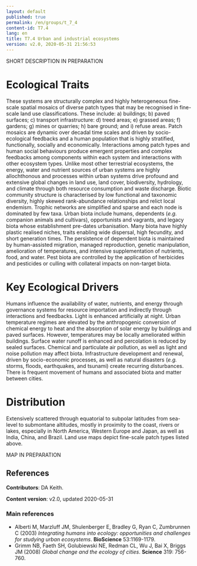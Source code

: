 ```yaml
---
layout: default
published: true
permalink: /en/groups/t_7_4
content-id: T7.4
lang: en
title: T7.4 Urban and industrial ecosystems
version: v2.0, 2020-05-31 21:56:53
---
```


SHORT DESCRIPTION IN PREPARATION

# Ecological Traits
 
These systems are structurally complex and highly heterogeneous fine-scale spatial mosaics of diverse patch types that may be recognised in fine-scale land use classifications. These include: a) buildings; b) paved surfaces; c) transport infrastructure: d) treed areas; e) grassed areas; f) gardens; g) mines or quarries; h) bare ground; and i) refuse areas. Patch mosaics are dynamic over decadal time scales and driven by socio-ecological feedbacks and a human population that is highly stratified, functionally, socially and economically. Interactions among patch types and human social behaviours produce emergent properties and complex feedbacks among components within each system and interactions with other ecosystem types. Unlike most other terrestrial ecosystems, the energy, water and nutrient sources of urban systems are highly allochthonous and processes within urban systems drive profound and extensive global changes in land use, land cover, biodiversity, hydrology, and climate through both resource consumption and waste discharge. Biotic community structure is characterised by low functional and taxonomic diversity, highly skewed rank-abundance relationships and relict local endemism. Trophic networks are simplified and sparse and each node is dominated by few taxa. Urban biota include humans, dependents (<i>e.g.</i> companion animals and cultivars), opportunists and vagrants, and legacy biota whose establishment pre-dates urbanisation. Many biota have highly plastic realised niches, traits enabling wide dispersal, high fecundity, and short generation times. The persistence of dependent biota is maintained by human-assisted migration, managed reproduction, genetic manipulation, amelioration of temperatures, and intensive supplementation of nutrients, food, and water. Pest biota are controlled by the application of herbicides and pesticides or culling with collateral impacts on non-target biota.
 
# Key Ecological Drivers
 
Humans influence the availability of water, nutrients, and energy through governance systems for resource importation and indirectly through interactions and feedbacks. Light is enhanced artificially at night. Urban temperature regimes are elevated by the anthropogenic conversion of chemical energy to heat and the absorption of solar energy by buildings and paved surfaces. However, temperatures may be locally ameliorated within buildings. Surface water runoff is enhanced and percolation is reduced by sealed surfaces. Chemical and particulate air pollution, as well as light and noise pollution may affect biota. Infrastructure development and renewal, driven by socio-economic processes, as well as natural disasters (<i>e.g.</i> storms, floods, earthquakes, and tsunami) create recurring disturbances. There is frequent movement of humans and associated biota and matter between cities.
 
# Distribution
 
Extensively scattered through equatorial to subpolar latitudes from sea-level to submontane altitudes, mostly in proximity to the coast, rivers or lakes, especially in North America, Western Europe and Japan, as well as India, China, and Brazil. Land use maps depict fine-scale patch types listed above.

MAP IN PREPARATION

## References

**Contributors**: DA Keith.

**Content version**: v2.0, updated 2020-05-31

### Main references
* Alberti M, Marzluff JM, Shulenberger E, Bradley G, Ryan C, Zumbrunnen C  (2003) *Integrating humans into ecology: opportunities and challenges for studying urban ecosystems*. **BioScience** 53:1169-1179.
* Grimm NB, Faeth SH, Golubiewski NE, Redman CL, Wu J, Bai X, Briggs JM  (2008) *Global change and the ecology of cities*. **Science** 319: 756-760.




